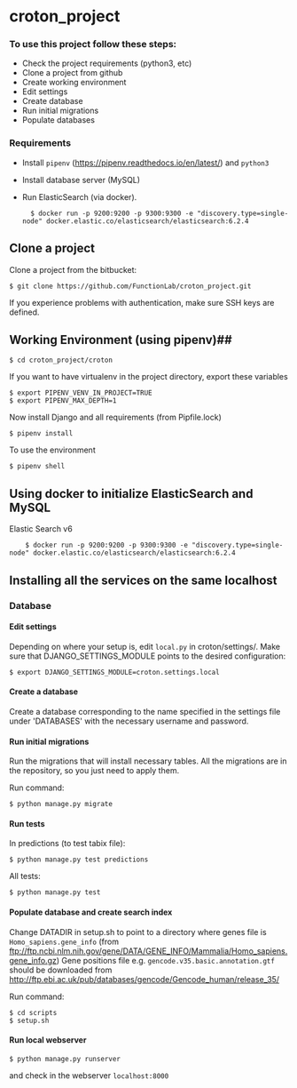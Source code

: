 # croton_project #

### To use this project follow these steps: ###

* Check the project requirements (python3, etc)
* Clone a project from github
* Create working environment
* Edit settings
* Create database
* Run initial migrations 
* Populate databases

### Requirements ###
* Install `pipenv` (https://pipenv.readthedocs.io/en/latest/) and `python3`
* Install database server (MySQL)
* Run ElasticSearch (via docker).  

        $ docker run -p 9200:9200 -p 9300:9300 -e "discovery.type=single-node" docker.elastic.co/elasticsearch/elasticsearch:6.2.4




## Clone a project ##

Clone a project from the bitbucket:

    $ git clone https://github.com/FunctionLab/croton_project.git

If you experience problems with authentication, make sure SSH keys are defined.

    

## Working Environment (using pipenv)##

    $ cd croton_project/croton
If you want to have virtualenv in the project directory, export these variables
    
    $ export PIPENV_VENV_IN_PROJECT=TRUE
    $ export PIPENV_MAX_DEPTH=1
    
Now install Django and all requirements (from Pipfile.lock)

    $ pipenv install    

    
To use the environment      

    $ pipenv shell


## Using docker to initialize ElasticSearch and MySQL

Elastic Search v6   

        $ docker run -p 9200:9200 -p 9300:9300 -e "discovery.type=single-node" docker.elastic.co/elasticsearch/elasticsearch:6.2.4

## Installing all the services on the same localhost

### Database
    
#### Edit settings ##

Depending on where your setup is, edit `local.py` in croton/settings/. Make sure that DJANGO_SETTINGS_MODULE points to the desired configuration:

    $ export DJANGO_SETTINGS_MODULE=croton.settings.local

#### Create a database ##

Create a database corresponding to the name specified in the settings file under 'DATABASES' with the necessary username and password.

#### Run initial migrations ##

Run the migrations that will install necessary tables. 
All the migrations are in the repository, so you just need to apply them.

Run command:
 
    $ python manage.py migrate


#### Run tests ##

In predictions (to test tabix file):

    $ python manage.py test predictions
    
All tests:  

    $ python manage.py test


#### Populate database and create search index ##
Change DATADIR in setup.sh to point to a directory where genes file is `Homo_sapiens.gene_info` (from ftp://ftp.ncbi.nlm.nih.gov/gene/DATA/GENE_INFO/Mammalia/Homo_sapiens.gene_info.gz)
Gene positions file e.g. `gencode.v35.basic.annotation.gtf` should be downloaded from  http://ftp.ebi.ac.uk/pub/databases/gencode/Gencode_human/release_35/

Run command:

    $ cd scripts
    $ setup.sh


#### Run local webserver

    $ python manage.py runserver

and check in the webserver `localhost:8000`
